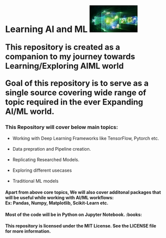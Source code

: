# Learning AI and ML ![Deep learning](/Assets/images/Deep_learning_fun_image.png)

<p style="font-size: 25px;">
<b>This repository is created as a companion to my journey towards Learning/Exploring AIML world</b>
</p>

<p style="font-size: 25px;">
<b>Goal of this repository is to serve as a single source covering wide range of topic required in the ever Expanding AI/ML world.</b>
</p>

<h3><b>This Repository will cover below main topics:</b></h3>
<ul>
    <li>Working with Deep Learning Frameworks like TensorFlow, Pytorch etc.</li><br>
    <li>Data prepration and Pipeline creation.</li><br>
    <li>Replicating Researched Models.</li><br>
    <li>Exploring different usecases </li><br>
    <li>Traditional ML models</li>
</ul>

<h4><p>
Apart from above core topics, We will also cover additonal packages that will be useful while working with AI/ML workflows:<br>
Ex: Pandas, Numpy, Matplotlib, Scikit-Learn etc.<br>
</p></h4>

<h4><p>
Most of the code will be in Python on Jupyter Notebook. :books:
</p></h4> 

<h4>This repository is licensed under the MIT License. See the LICENSE file for more information.</h4>